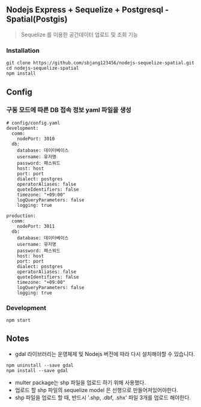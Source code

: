 ## Nodejs Express + Sequelize + Postgresql - Spatial(Postgis) #
> Sequelize 를 이용한 공간데이터 업로드 및 조회 기능

### Installation
```
git clone https://github.com/sbjang123456/nodejs-sequelize-spatial.git
cd nodejs-sequelize-spatial
npm install
```

## Config
### 구동 모드에 따른 DB 접속 정보 yaml 파일을 생성
```
# config/config.yaml
development:
  comm:
    nodePort: 3010
  db:
    database: 데이터베이스
    username: 유저명
    password: 패스워드
    host: host
    port: port
    dialect: postgres
    operatorAliases: false
    quoteIdentifiers: false
    timezone: "+09:00"
    logQueryParameters: false
    logging: true

production:
  comm:
    nodePort: 3011
  db:
    database: 데이터베이스
    username: 유저명
    password: 패스워드
    host: host
    port: port
    dialect: postgres
    operatorAliases: false
    quoteIdentifiers: false
    timezone: "+09:00"
    logQueryParameters: false
    logging: true
```

### Development
```
npm start
```

## Notes
* gdal 라이브러리는 운영체제 및 Nodejs 버전에 따라 다시 설치해야할 수 있습니다.
```
npm uninstall --save gdal
npm install --save gdal
```
* multer package는 shp 파일을 업로드 하기 위해 사용했다.
* 업로드 할 shp 파일의 sequelize model 은 선행으로 만들어져있어야한다.
* shp 파일을 업로드 할 때, 반드시 '.shp, .dbf, .shx' 파일 3개를 업로드 해야한다.